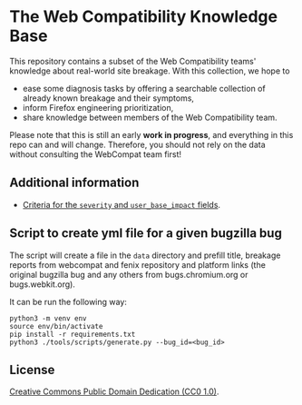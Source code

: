 # The Web Compatibility Knowledge Base

This repository contains a subset of the Web Compatibility teams' knowledge about real-world site breakage. With this collection, we hope to

- ease some diagnosis tasks by offering a searchable collection of already known breakage and their symptoms,
- inform Firefox engineering prioritization,
- share knowledge between members of the Web Compatibility team.

Please note that this is still an early **work in progress**, and everything in this repo can and will change. Therefore, you should not rely on the data without consulting the WebCompat team first!

## Additional information

- [Criteria for the `severity` and `user_base_impact` fields](./docs/severity-and-impact.md).

## Script to create yml file for a given bugzilla bug

The script will create a file in the `data` directory and prefill title, breakage reports from webcompat and fenix repository and
platform links (the original bugzilla bug and any others from bugs.chromium.org or bugs.webkit.org).

It can be run the following way:

```
python3 -m venv env
source env/bin/activate
pip install -r requirements.txt
python3 ./tools/scripts/generate.py --bug_id=<bug_id>
```

## License

[Creative Commons Public Domain Dedication (CC0 1.0)](https://creativecommons.org/publicdomain/zero/1.0/).
